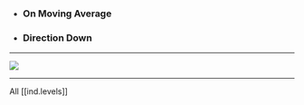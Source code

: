 

* ### On Moving Average
* ### Direction Down

---

![](/assets/images/2022-02-05-19-00-46.png)

---

All [[ind.levels]]